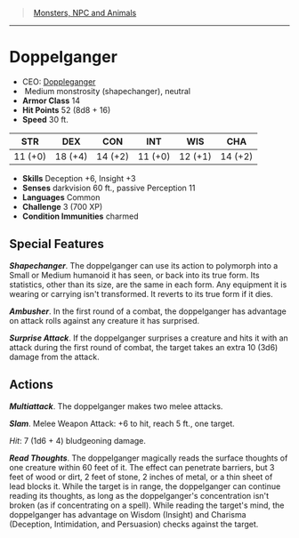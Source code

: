 ﻿---
!MonsterItem
Family: MonsterVO
Type: monstrosity (shapechanger)
Size: Medium
Alignment: neutral
ArmorClass: 14
HitPoints: 52 (8d8 + 16)
Speed: 30 ft.
Strength: 11 (+0)
Dexterity: 18 (+4)
Constitution: 14 (+2)
Intelligence: 11 (+0)
Wisdom: 12 (+1)
Charisma: 14 (+2)
Skills: Deception +6, Insight +3
ConditionImmunities: charmed
Senses: darkvision 60 ft., passive Perception 11
Languages: Common
Challenge: 3 (700 XP)
Id: monsters_vo.md#doppelganger
ParentLink: monsters_vo.md#monsters-npc-and-animals
Name: Doppelganger
ParentName: Monsters, NPC and Animals
NameLevel: 1
AltName: '[Doppleganger](hd_monsters_doppleganger.md)'
Attributes:
  Name: Doppelganger
  Markdown: >+
    # <!--Name-->Doppelganger<!--/Name-->


    - CEO: <!--AltName-->[Doppleganger](hd_monsters_doppleganger.md)<!--/AltName-->

    -  <!--Size-->Medium<!--/Size--> <!--Type-->monstrosity (shapechanger)<!--/Type-->, <!--Alignment-->neutral<!--/Alignment-->

    - **Armor Class** <!--ArmorClass-->14<!--/ArmorClass-->

    - **Hit Points** <!--HitPoints-->52 (8d8 + 16)<!--/HitPoints-->

    - **Speed** <!--Speed-->30 ft.<!--/Speed-->


    |STR|DEX|CON|INT|WIS|CHA|

    |---|---|---|---|---|---|

    |<!--Strength-->11 (+0)<!--/Strength-->|<!--Dexterity-->18 (+4)<!--/Dexterity-->|<!--Constitution-->14 (+2)<!--/Constitution-->|<!--Intelligence-->11 (+0)<!--/Intelligence-->|<!--Wisdom-->12 (+1)<!--/Wisdom-->|<!--Charisma-->14 (+2)<!--/Charisma-->|


    - **Skills** <!--Skills-->Deception +6, Insight +3<!--/Skills-->

    - **Senses** <!--Senses-->darkvision 60 ft., passive Perception 11<!--/Senses-->

    - **Languages** <!--Languages-->Common<!--/Languages-->

    - **Challenge** <!--Challenge-->3 (700 XP)<!--/Challenge-->

    - **Condition Immunities** <!--ConditionImmunities-->charmed<!--/ConditionImmunities-->


    ## Special Features


    **_Shapechanger_**. The doppelganger can use its action to polymorph into a Small or Medium humanoid it has seen, or back into its true form. Its statistics, other than its size, are the same in each form. Any equipment it is wearing or carrying isn't transformed. It reverts to its true form if it dies.


    **_Ambusher_**. In the first round of a combat, the doppelganger has advantage on attack rolls against any creature it has surprised.


    **_Surprise Attack_**. If the doppelganger surprises a creature and hits it with an attack during the first round of combat, the target takes an extra 10 (3d6) damage from the attack.


    ## Actions


    **_Multiattack_**. The doppelganger makes two melee attacks.


    **_Slam_**. Melee Weapon Attack: +6 to hit, reach 5 ft., one target.


    _Hit_: 7 (1d6 + 4) bludgeoning damage.


    **_Read Thoughts_**. The doppelganger magically reads the surface thoughts of one creature within 60 feet of it. The effect can penetrate barriers, but 3 feet of wood or dirt, 2 feet of stone, 2 inches of metal, or a thin sheet of lead blocks it. While the target is in range, the doppelganger can continue reading its thoughts, as long as the doppelganger's concentration isn't broken (as if concentrating on a spell). While reading the target's mind, the doppelganger has advantage on Wisdom (Insight) and Charisma (Deception, Intimidation, and Persuasion) checks against the target.

  AltName: '[Doppleganger](hd_monsters_doppleganger.md)'
  Size: Medium
  Type: monstrosity (shapechanger)
  Alignment: neutral
  ArmorClass: 14
  HitPoints: 52 (8d8 + 16)
  Speed: 30 ft.
  Strength: 11 (+0)
  Dexterity: 18 (+4)
  Constitution: 14 (+2)
  Intelligence: 11 (+0)
  Wisdom: 12 (+1)
  Charisma: 14 (+2)
  Skills: Deception +6, Insight +3
  Senses: darkvision 60 ft., passive Perception 11
  Languages: Common
  Challenge: 3 (700 XP)
  ConditionImmunities: charmed
AttributesDictionary: >+
  Name: Doppelganger

  Markdown: >+

    # <!--Name-->Doppelganger<!--/Name-->





    - CEO: <!--AltName-->[Doppleganger](hd_monsters_doppleganger.md)<!--/AltName-->



    -  <!--Size-->Medium<!--/Size--> <!--Type-->monstrosity (shapechanger)<!--/Type-->, <!--Alignment-->neutral<!--/Alignment-->



    - **Armor Class** <!--ArmorClass-->14<!--/ArmorClass-->



    - **Hit Points** <!--HitPoints-->52 (8d8 + 16)<!--/HitPoints-->



    - **Speed** <!--Speed-->30 ft.<!--/Speed-->





    |STR|DEX|CON|INT|WIS|CHA|



    |---|---|---|---|---|---|



    |<!--Strength-->11 (+0)<!--/Strength-->|<!--Dexterity-->18 (+4)<!--/Dexterity-->|<!--Constitution-->14 (+2)<!--/Constitution-->|<!--Intelligence-->11 (+0)<!--/Intelligence-->|<!--Wisdom-->12 (+1)<!--/Wisdom-->|<!--Charisma-->14 (+2)<!--/Charisma-->|





    - **Skills** <!--Skills-->Deception +6, Insight +3<!--/Skills-->



    - **Senses** <!--Senses-->darkvision 60 ft., passive Perception 11<!--/Senses-->



    - **Languages** <!--Languages-->Common<!--/Languages-->



    - **Challenge** <!--Challenge-->3 (700 XP)<!--/Challenge-->



    - **Condition Immunities** <!--ConditionImmunities-->charmed<!--/ConditionImmunities-->





    ## Special Features





    **_Shapechanger_**. The doppelganger can use its action to polymorph into a Small or Medium humanoid it has seen, or back into its true form. Its statistics, other than its size, are the same in each form. Any equipment it is wearing or carrying isn't transformed. It reverts to its true form if it dies.





    **_Ambusher_**. In the first round of a combat, the doppelganger has advantage on attack rolls against any creature it has surprised.





    **_Surprise Attack_**. If the doppelganger surprises a creature and hits it with an attack during the first round of combat, the target takes an extra 10 (3d6) damage from the attack.





    ## Actions





    **_Multiattack_**. The doppelganger makes two melee attacks.





    **_Slam_**. Melee Weapon Attack: +6 to hit, reach 5 ft., one target.





    _Hit_: 7 (1d6 + 4) bludgeoning damage.





    **_Read Thoughts_**. The doppelganger magically reads the surface thoughts of one creature within 60 feet of it. The effect can penetrate barriers, but 3 feet of wood or dirt, 2 feet of stone, 2 inches of metal, or a thin sheet of lead blocks it. While the target is in range, the doppelganger can continue reading its thoughts, as long as the doppelganger's concentration isn't broken (as if concentrating on a spell). While reading the target's mind, the doppelganger has advantage on Wisdom (Insight) and Charisma (Deception, Intimidation, and Persuasion) checks against the target.



  AltName: '[Doppleganger](hd_monsters_doppleganger.md)'

  Size: Medium

  Type: monstrosity (shapechanger)

  Alignment: neutral

  ArmorClass: 14

  HitPoints: 52 (8d8 + 16)

  Speed: 30 ft.

  Strength: 11 (+0)

  Dexterity: 18 (+4)

  Constitution: 14 (+2)

  Intelligence: 11 (+0)

  Wisdom: 12 (+1)

  Charisma: 14 (+2)

  Skills: Deception +6, Insight +3

  Senses: darkvision 60 ft., passive Perception 11

  Languages: Common

  Challenge: 3 (700 XP)

  ConditionImmunities: charmed

---
> [Monsters, NPC and Animals](srd_monsters.md)

---

# Doppelganger

- CEO: [Doppleganger](hd_monsters_doppleganger.md)
-  Medium monstrosity (shapechanger), neutral
- **Armor Class** 14
- **Hit Points** 52 (8d8 + 16)
- **Speed** 30 ft.

|STR|DEX|CON|INT|WIS|CHA|
|---|---|---|---|---|---|
|11 (+0)|18 (+4)|14 (+2)|11 (+0)|12 (+1)|14 (+2)|

- **Skills** Deception +6, Insight +3
- **Senses** darkvision 60 ft., passive Perception 11
- **Languages** Common
- **Challenge** 3 (700 XP)
- **Condition Immunities** charmed

## Special Features

**_Shapechanger_**. The doppelganger can use its action to polymorph into a Small or Medium humanoid it has seen, or back into its true form. Its statistics, other than its size, are the same in each form. Any equipment it is wearing or carrying isn't transformed. It reverts to its true form if it dies.

**_Ambusher_**. In the first round of a combat, the doppelganger has advantage on attack rolls against any creature it has surprised.

**_Surprise Attack_**. If the doppelganger surprises a creature and hits it with an attack during the first round of combat, the target takes an extra 10 (3d6) damage from the attack.

## Actions

**_Multiattack_**. The doppelganger makes two melee attacks.

**_Slam_**. Melee Weapon Attack: +6 to hit, reach 5 ft., one target.

_Hit_: 7 (1d6 + 4) bludgeoning damage.

**_Read Thoughts_**. The doppelganger magically reads the surface thoughts of one creature within 60 feet of it. The effect can penetrate barriers, but 3 feet of wood or dirt, 2 feet of stone, 2 inches of metal, or a thin sheet of lead blocks it. While the target is in range, the doppelganger can continue reading its thoughts, as long as the doppelganger's concentration isn't broken (as if concentrating on a spell). While reading the target's mind, the doppelganger has advantage on Wisdom (Insight) and Charisma (Deception, Intimidation, and Persuasion) checks against the target.

